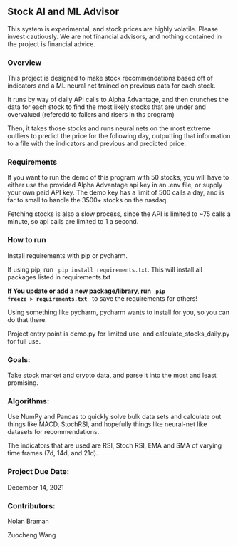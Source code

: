## Stock AI and ML Advisor

This system is experimental, and stock prices are highly volatile. Please invest cautiously. We are not financial advisors, and nothing contained in the project is financial advice. 

### Overview
 
This project is designed to make stock recommendations based off of indicators and a ML neural net trained on previous data for each stock.

It runs by way of daily API calls to Alpha Advantage, and then crunches the data for each stock to find the most likely stocks that are under and overvalued (referedd to fallers and risers in ths program)

Then, it takes those stocks and runs neural nets on the most extreme outliers to predict the price for the following day, outputting that information to a file with the indicators and previous and predicted price.

### Requirements

If you want to run the demo of this program with 50 stocks, you will have to either use the provided Alpha Advantage api key in an .env file, or supply your own paid API key. The demo key has a limit of 500 calls a day, and is far to small to handle the 3500+ stocks on the nasdaq. 

Fetching stocks is also a slow process, since the API is limited to ~75 calls a minute, so api calls are limited to 1 a second.

### How to run

Install requirements with pip or pycharm.

If using pip, run <code> pip install requirements.txt</code>. This will install all packages listed in requirements.txt

**If You update or add a new package/library, run <code> pip freeze > requirements.txt </code>** to save the requirements for
others!

Using something like pycharm, pycharm wants to install for you, so you can do that there.

Project entry point is demo.py for limited use, and calculate_stocks_daily.py for full use. 

### Goals:

Take stock market and crypto data, and parse it into the most and least promising.

### Algorithms:

Use NumPy and Pandas to quickly solve bulk data sets and calculate out things like MACD, StochRSI, and hopefully things
like neural-net like datasets for recommendations.

The indicators that are used are RSI, Stoch RSI, EMA and SMA of varying time frames (7d, 14d, and 21d). 

### Project Due Date:

December 14, 2021

### Contributors:

Nolan Braman

Zuocheng Wang
